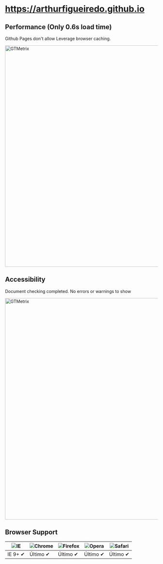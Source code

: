 https://arthurfigueiredo.github.io
==========================

## Performance (Only 0.6s load time)

Github Pages don't allow Leverage browser caching.

<a href="https://gtmetrix.com/reports/arthurfigueiredo.github.io/BFWF2yXi"><img width="728" src="https://arthurfigueiredo.github.io/assets/img/readme/gtmetrix.png" alt="GTMetrix"></a>

## Accessibility

Document checking completed. No errors or warnings to show

<a href="https://validator.w3.org/nu/?doc=https%3A%2F%2Farthurfigueiredo.github.io%2F"><img width="728" src="https://arthurfigueiredo.github.io/assets/img/readme/w3cvalidator.png" alt="GTMetrix"></a>

## Browser Support

![IE](https://cloud.githubusercontent.com/assets/398893/3528325/20373e76-078e-11e4-8e3a-1cb86cf506f0.png) | ![Chrome](https://cloud.githubusercontent.com/assets/398893/3528328/23bc7bc4-078e-11e4-8752-ba2809bf5cce.png) | ![Firefox](https://cloud.githubusercontent.com/assets/398893/3528329/26283ab0-078e-11e4-84d4-db2cf1009953.png) | ![Opera](https://cloud.githubusercontent.com/assets/398893/3528330/27ec9fa8-078e-11e4-95cb-709fd11dac16.png) | ![Safari](https://cloud.githubusercontent.com/assets/398893/3528331/29df8618-078e-11e4-8e3e-ed8ac738693f.png)
--- | --- | --- | --- | --- |
IE 9+ ✔ | Último ✔ | Último ✔ | Último ✔ | Último ✔ |
